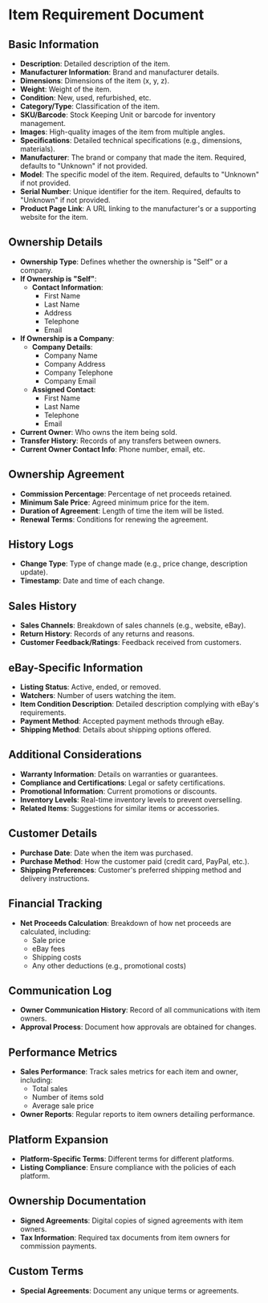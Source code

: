 # Item Requirement Document

## Basic Information
- **Description**: Detailed description of the item.
- **Manufacturer Information**: Brand and manufacturer details.
- **Dimensions**: Dimensions of the item (x, y, z).
- **Weight**: Weight of the item.
- **Condition**: New, used, refurbished, etc.
- **Category/Type**: Classification of the item.
- **SKU/Barcode**: Stock Keeping Unit or barcode for inventory management.
- **Images**: High-quality images of the item from multiple angles.
- **Specifications**: Detailed technical specifications (e.g., dimensions, materials).
- **Manufacturer**: The brand or company that made the item. Required, defaults to "Unknown" if not provided.
- **Model**: The specific model of the item. Required, defaults to "Unknown" if not provided.
- **Serial Number**: Unique identifier for the item. Required, defaults to "Unknown" if not provided.
- **Product Page Link**: A URL linking to the manufacturer's or a supporting website for the item.

## Ownership Details
- **Ownership Type**: Defines whether the ownership is "Self" or a company.
- **If Ownership is "Self"**:
  - **Contact Information**:
    - First Name
    - Last Name
    - Address
    - Telephone
    - Email
- **If Ownership is a Company**:
  - **Company Details**:
    - Company Name
    - Company Address
    - Company Telephone
    - Company Email
  - **Assigned Contact**:
    - First Name
    - Last Name
    - Telephone
    - Email
- **Current Owner**: Who owns the item being sold.
- **Transfer History**: Records of any transfers between owners.
- **Current Owner Contact Info**: Phone number, email, etc.

## Ownership Agreement
- **Commission Percentage**: Percentage of net proceeds retained.
- **Minimum Sale Price**: Agreed minimum price for the item.
- **Duration of Agreement**: Length of time the item will be listed.
- **Renewal Terms**: Conditions for renewing the agreement.

## History Logs
- **Change Type**: Type of change made (e.g., price change, description update).
- **Timestamp**: Date and time of each change.

## Sales History
- **Sales Channels**: Breakdown of sales channels (e.g., website, eBay).
- **Return History**: Records of any returns and reasons.
- **Customer Feedback/Ratings**: Feedback received from customers.

## eBay-Specific Information
- **Listing Status**: Active, ended, or removed.
- **Watchers**: Number of users watching the item.
- **Item Condition Description**: Detailed description complying with eBay's requirements.
- **Payment Method**: Accepted payment methods through eBay.
- **Shipping Method**: Details about shipping options offered.

## Additional Considerations
- **Warranty Information**: Details on warranties or guarantees.
- **Compliance and Certifications**: Legal or safety certifications.
- **Promotional Information**: Current promotions or discounts.
- **Inventory Levels**: Real-time inventory levels to prevent overselling.
- **Related Items**: Suggestions for similar items or accessories.

## Customer Details
- **Purchase Date**: Date when the item was purchased.
- **Purchase Method**: How the customer paid (credit card, PayPal, etc.).
- **Shipping Preferences**: Customer's preferred shipping method and delivery instructions.

## Financial Tracking
- **Net Proceeds Calculation**: Breakdown of how net proceeds are calculated, including:
  - Sale price
  - eBay fees
  - Shipping costs
  - Any other deductions (e.g., promotional costs)

## Communication Log
- **Owner Communication History**: Record of all communications with item owners.
- **Approval Process**: Document how approvals are obtained for changes.

## Performance Metrics
- **Sales Performance**: Track sales metrics for each item and owner, including:
  - Total sales
  - Number of items sold
  - Average sale price
- **Owner Reports**: Regular reports to item owners detailing performance.

## Platform Expansion
- **Platform-Specific Terms**: Different terms for different platforms.
- **Listing Compliance**: Ensure compliance with the policies of each platform.

## Ownership Documentation
- **Signed Agreements**: Digital copies of signed agreements with item owners.
- **Tax Information**: Required tax documents from item owners for commission payments.

## Custom Terms
- **Special Agreements**: Document any unique terms or agreements.